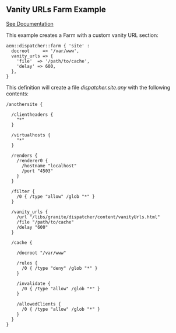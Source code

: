 
## Vanity URLs Farm Example

[See Documentation](https://docs.adobe.com/docs/en/dispatcher/disp-config.html#Enabling%20Access%20to%20Vanity%20URLs%20-%20/vanity_urls)

This example creates a Farm with a custom vanity URL section:

~~~ puppet
aem::dispatcher::farm { 'site' :
  docroot     => '/var/www',
  vanity_urls => {
    'file'  => '/path/to/cache',
    'delay' => 600,
  },
}
~~~

This definition will create a file *dispatcher.site.any* with the following contents:

~~~
/anothersite {

  /clientheaders {
    "*"
  }

  /virtualhosts {
    "*"
  }

  /renders {
    /renderer0 { 
      /hostname "localhost"
      /port "4503"
    }
  }

  /filter {
    /0 { /type "allow" /glob "*" }
  }

  /vanity_urls {
    /url "/libs/granite/dispatcher/content/vanityUrls.html"
    /file "/path/to/cache"
    /delay "600"
  }

  /cache {

    /docroot "/var/www"

    /rules {
      /0 { /type "deny" /glob "*" }
    }

    /invalidate {
      /0 { /type "allow" /glob "*" }
    }

    /allowedClients {
      /0 { /type "allow" /glob "*" }
    }
  }
}
~~~
